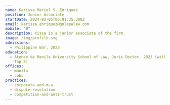 ```yaml
---
name: Karissa Mariel S. Enriquez
position: Junior Associate
startDate: 2024-02-05T06:01:35.380Z
email: karissa.enriquez@gulapalaw.com
mobile: "0"
description: Kissa is a junior associate of the firm.
image: /img/profile.svg
admissions:
  - Philippine Bar, 2023
education:
  - Ateneo de Manila University School of Law, Juris Doctor, 2023 (with Honors,
    Top 5)
offices:
  - manila
  - cebu
practices:
  - corporate-and-m-a
  - dispute-resolution
  - competition-and-anti-trust
---
```

